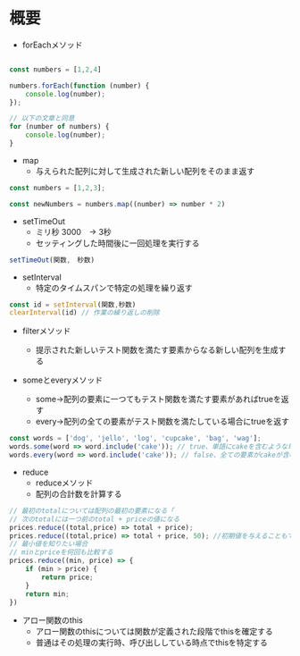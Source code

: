 # 概要

- forEachメソッド

```js

const numbers = [1,2,4]

numbers.forEach(function (number) {
    console.log(number);
});

// 以下の文章と同意
for (number of numbers) {
    console.log(number);
}
```

- map
  - 与えられた配列に対して生成された新しい配列をそのまま返す

```js
const numbers = [1,2,3];

const newNumbers = numbers.map((number) => number * 2)
```

- setTimeOut
  - ミリ秒 3000　→ 3秒
  - セッティングした時間後に一回処理を実行する

```js
setTimeOut(関数,　秒数)
```

- setInterval
  - 特定のタイムスパンで特定の処理を繰り返す

```js
const id = setInterval(関数,秒数)
clearInterval(id) // 作業の繰り返しの削除
```

- filterメソッド
  - 提示された新しいテスト関数を満たす要素からなる新しい配列を生成する

- someとeveryメソッド
  - some→配列の要素に一つてもテスト関数を満たす要素があればtrueを返す
  - every→配列の全ての要素がテスト関数を満たしている場合にtrueを返す

```js
const words = ['dog', 'jello', 'log', 'cupcake', 'bag', 'wag'];
words.some(word => word.include('cake')); // true、単語にcakeを含むような単語は存在するか
words.every(word => word.include('cake')); // false、全ての要素がcakeが含む単語は存在するか
```

- reduce
  - reduceメソッド
  - 配列の合計数を計算する

```js
// 最初のtotalについては配列の最初の要素になる「
// 次のtotalには一つ前のtotal + priceの値になる
prices.reduce((total,price) => total + price);
prices.reduce((total,price) => total + price, 50); //初期値を与えることもできる
// 最小値を知りたい場合
// minとpriceを何回も比較する
prices.reduce((min, price) => {
    if (min > price) {
        return price;
    }
    return min;
})
```

- アロー関数のthis
  - アロー関数のthisについては関数が定義された段階でthisを確定する
  - 普通はその処理の実行時、呼び出ししている時点でthisを特定する
